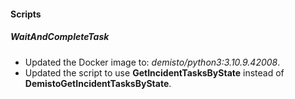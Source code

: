 
#### Scripts
##### WaitAndCompleteTask
- Updated the Docker image to: *demisto/python3:3.10.9.42008*.
- Updated the script to use **GetIncidentTasksByState** instead of **DemistoGetIncidentTasksByState**.  
